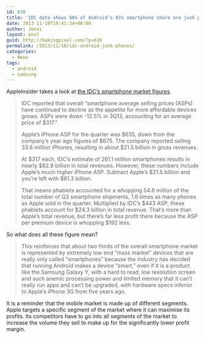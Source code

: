 ```yaml
---
id: 638
title: 'IDC data shows 66% of Android’s 81% smartphone share are junk phones'
date: 2013-11-18T19:41:24+00:00
author: Jenxi
layout: post
guid: http://bakingpixel.com/?p=638
permalink: /2013/11/18/idc-android-junk-phones/
categories:
  - News
tags:
  - android
  - samsung
---
```

AppleInsider takes a look at [the IDC’s smartphone market figures](http://appleinsider.com/articles/13/11/12/idc-data-shows-66-of-androids-81-smartphone-share-are-junk-phones-selling-for-215).

> IDC reported that overall “smartphone average selling prices (ASPs) have continued to decline as the appetite for more affordable devices grows. ASPs were down -12.5% in 3Q13, accounting for an average price of $317.”
> 
> Apple’s iPhone ASP for the quarter was $635, down from the company’s year ago figures of $675. The company reported selling 33.8 million iPhones, resulting in about $21.5 billion in gross revenues.
> 
> At $317 each, IDC’s estimate of 261.1 million smartphones results in nearly $82.8 billion in total revenues. However, these numbers include Apple’s much higher iPhone ASP. Subtract Apple&#8217;s $21.5 billion and you’re left with $61.3 billion.
> 
> That means phablets accounted for a whopping 54.8 million of the total number of Q3 smartphone shipments, 1.6 times as many phones as Apple sold in the quarter. Multiplied by IDC’s $443 ASP, these phablets account for $24.3 billion in total revenue. That’s more than Apple’s total revenue, but there’s far less profit there because the ASP per premium device is whopping $192 less. 

So what does all these figure mean?

> This reinforces that about two thirds of the overall smartphone market is represented by extremely low end “mass market” devices that are really only called “smartphones” because the industry has decided that running Android makes a device “smart,” even if it is a product like the Samsung Galaxy Y, with a hard to read, low resolution screen and such anemic processing power and limited memory that it can’t really run apps and can’t be upgraded, with hardware specs inferior to Apple’s iPhone 3G from five years ago. 

It is a reminder that the mobile market is made up of different segments. Apple targets a specific segment of the market where it can maximise its profits. Its competitors have to go into all segments of the market to increase the volume they sell to make up for the significantly lower profit margin.